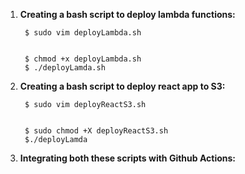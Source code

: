 1. **Creating a bash script to deploy lambda functions:**
    
        $ sudo vim deployLambda.sh
        
        
        $ chmod +x deployLambda.sh
        $ ./deployLamda.sh

2. **Creating a bash script to deploy react app to S3:**

        $ sudo vim deployReactS3.sh
        
        
        $ sudo chmod +X deployReactS3.sh
        $./deployLamda

3. **Integrating both these scripts with Github Actions:**
